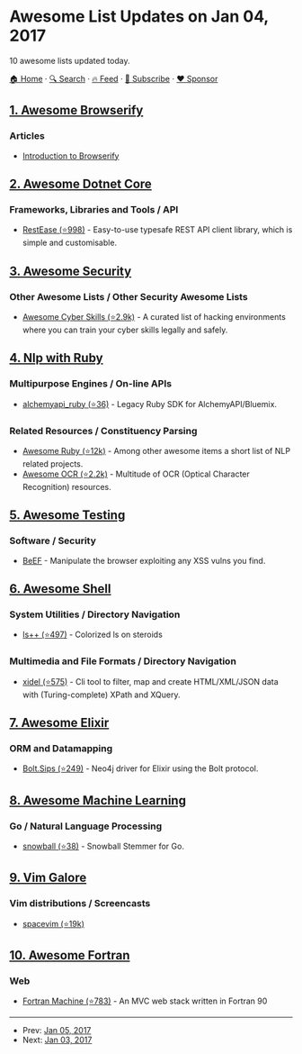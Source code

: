 # Awesome List Updates on Jan 04, 2017

10 awesome lists updated today.

[🏠 Home](/README.md) · [🔍 Search](https://www.trackawesomelist.com/search/) · [🔥 Feed](https://www.trackawesomelist.com/rss.xml) · [📮 Subscribe](https://trackawesomelist.us17.list-manage.com/subscribe?u=d2f0117aa829c83a63ec63c2f&id=36a103854c) · [❤️  Sponsor](https://github.com/sponsors/theowenyoung)



## [1. Awesome Browserify](/content/browserify/awesome-browserify/README.md)

### Articles

*   [Introduction to Browserify](https://writingjavascript.org/posts/introduction-to-browserify)

## [2. Awesome Dotnet Core](/content/thangchung/awesome-dotnet-core/README.md)

### Frameworks, Libraries and Tools / API

*   [RestEase (⭐998)](https://github.com/canton7/RestEase) - Easy-to-use typesafe REST API client library, which is simple and customisable.

## [3. Awesome Security](/content/sbilly/awesome-security/README.md)

### Other Awesome Lists / Other Security Awesome Lists

*   [Awesome Cyber Skills (⭐2.9k)](https://github.com/joe-shenouda/awesome-cyber-skills) - A curated list of hacking environments where you can train your cyber skills legally and safely.

## [4. Nlp with Ruby](/content/arbox/nlp-with-ruby/README.md)

### Multipurpose Engines / On-line APIs

*   [alchemyapi\_ruby (⭐36)](https://github.com/alchemyapi/alchemyapi_ruby) -
    Legacy Ruby SDK for AlchemyAPI/Bluemix.

### Related Resources / Constituency Parsing

*   [Awesome Ruby (⭐12k)](https://github.com/markets/awesome-ruby#natural-language-processing) -
    Among other awesome items a short list of NLP related projects.
*   [Awesome OCR (⭐2.2k)](https://github.com/kba/awesome-ocr) -
    Multitude of OCR (Optical Character Recognition) resources.

## [5. Awesome Testing](/content/TheJambo/awesome-testing/README.md)

### Software / Security

*   [BeEF](http://beefproject.com/) - Manipulate the browser exploiting any XSS vulns you find.

## [6. Awesome Shell](/content/alebcay/awesome-shell/README.md)

### System Utilities / Directory Navigation

*   [ls++ (⭐497)](https://github.com/trapd00r/ls--) - Colorized ls on steroids

### Multimedia and File Formats / Directory Navigation

*   [xidel (⭐575)](https://github.com/benibela/xidel/) - Cli tool to filter, map and create HTML/XML/JSON data with (Turing-complete) XPath and XQuery.

## [7. Awesome Elixir](/content/h4cc/awesome-elixir/README.md)

### ORM and Datamapping

*   [Bolt.Sips (⭐249)](https://github.com/florinpatrascu/bolt_sips) - Neo4j driver for Elixir using the Bolt protocol.

## [8. Awesome Machine Learning](/content/josephmisiti/awesome-machine-learning/README.md)

### Go / Natural Language Processing

*   [snowball (⭐38)](https://github.com/tebeka/snowball) - Snowball Stemmer for Go.

## [9. Vim Galore](/content/mhinz/vim-galore/README.md)

### Vim distributions / Screencasts

*   [spacevim (⭐19k)](https://github.com/SpaceVim/SpaceVim)

## [10. Awesome Fortran](/content/rabbiabram/awesome-fortran/README.md)

### Web

*   [Fortran Machine (⭐783)](https://github.com/mapmeld/fortran-machine) - An MVC web stack written in Fortran 90

---

- Prev: [Jan 05, 2017](/content/2017/01/05/README.md)
- Next: [Jan 03, 2017](/content/2017/01/03/README.md)